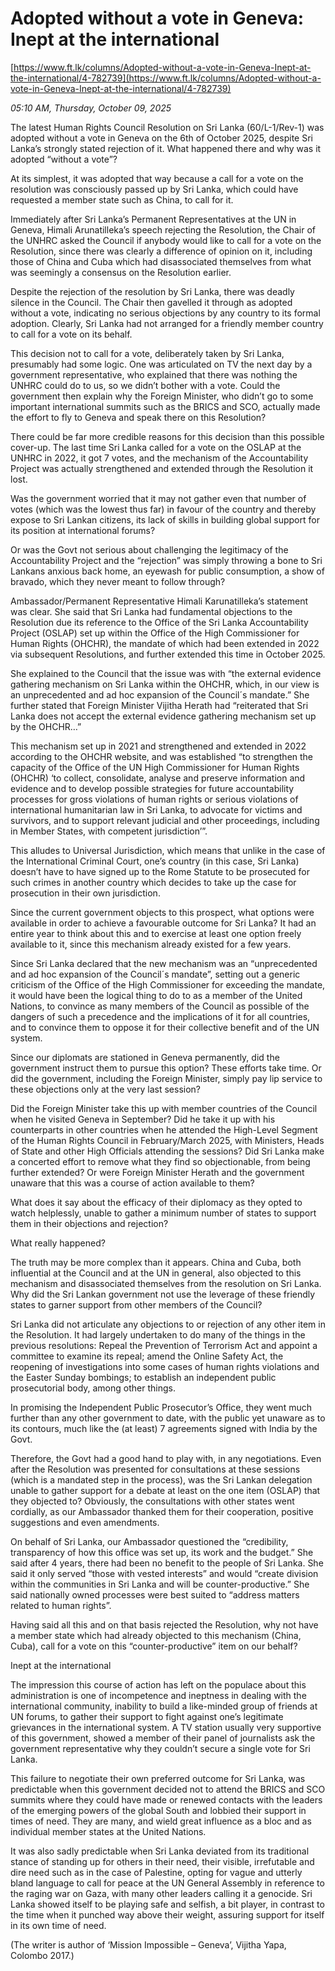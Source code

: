 # Adopted without a vote in Geneva: Inept at the international

[https://www.ft.lk/columns/Adopted-without-a-vote-in-Geneva-Inept-at-the-international/4-782739](https://www.ft.lk/columns/Adopted-without-a-vote-in-Geneva-Inept-at-the-international/4-782739)

*05:10 AM, Thursday, October 09, 2025*

The latest Human Rights Council Resolution on Sri Lanka (60/L-1/Rev-1) was adopted without a vote in Geneva on the 6th of October 2025, despite Sri Lanka’s strongly stated rejection of it. What happened there and why was it adopted “without a vote”?

At its simplest, it was adopted that way because a call for a vote on the resolution was consciously passed up by Sri Lanka, which could have requested a member state such as China, to call for it.

Immediately after Sri Lanka’s Permanent Representatives at the UN in Geneva, Himali Arunatilleka’s speech rejecting the Resolution, the Chair of the UNHRC asked the Council if anybody would like to call for a vote on the Resolution, since there was clearly a difference of opinion on it, including those of China and Cuba which had disassociated themselves from what was seemingly a consensus on the Resolution earlier.

Despite the rejection of the resolution by Sri Lanka, there was deadly silence in the Council. The Chair then gavelled it through as adopted without a vote, indicating no serious objections by any country to its formal adoption. Clearly, Sri Lanka had not arranged for a friendly member country to call for a vote on its behalf.

This decision not to call for a vote, deliberately taken by Sri Lanka, presumably had some logic. One was articulated on TV the next day by a government representative, who explained that there was nothing the UNHRC could do to us, so we didn’t bother with a vote. Could the government then explain why the Foreign Minister, who didn’t go to some important international summits such as the BRICS and SCO, actually made the effort to fly to Geneva and speak there on this Resolution?

There could be far more credible reasons for this decision than this possible cover-up. The last time Sri Lanka called for a vote on the OSLAP at the UNHRC in 2022, it got 7 votes, and the mechanism of the Accountability Project was actually strengthened and extended through the Resolution it lost.

Was the government worried that it may not gather even that number of votes (which was the lowest thus far) in favour of the country and thereby expose to Sri Lankan citizens, its lack of skills in building global support for its position at international forums?

Or was the Govt not serious about challenging the legitimacy of the Accountability Project and the “rejection” was simply throwing a bone to Sri Lankans anxious back home, an eyewash for public consumption, a show of bravado, which they never meant to follow through?

Ambassador/Permanent Representative Himali Karunatilleka’s statement was clear. She said that Sri Lanka had fundamental objections to the Resolution due its reference to the Office of the Sri Lanka Accountability Project (OSLAP) set up within the Office of the High Commissioner for Human Rights (OHCHR), the mandate of which had been extended in 2022 via subsequent Resolutions, and further extended this time in October 2025.

She explained to the Council that the issue was with “the external evidence gathering mechanism on Sri Lanka within the OHCHR, which, in our view is an unprecedented and ad hoc expansion of the Council´s mandate.” She further stated that Foreign Minister Vijitha Herath had “reiterated that Sri Lanka does not accept the external evidence gathering mechanism set up by the OHCHR…”

This mechanism set up in 2021 and strengthened and extended in 2022 according to the OHCHR website, and was established “to strengthen the capacity of the Office of the UN High Commissioner for Human Rights (OHCHR) ‘to collect, consolidate, analyse and preserve information and evidence and to develop possible strategies for future accountability processes for gross violations of human rights or serious violations of international humanitarian law in Sri Lanka, to advocate for victims and survivors, and to support relevant judicial and other proceedings, including in Member States, with competent jurisdiction’”.

This alludes to Universal Jurisdiction, which means that unlike in the case of the International Criminal Court, one’s country (in this case, Sri Lanka) doesn’t have to have signed up to the Rome Statute to be prosecuted for such crimes in another country which decides to take up the case for prosecution in their own jurisdiction.

Since the current government objects to this prospect, what options were available in order to achieve a favourable outcome for Sri Lanka? It had an entire year to think about this and to exercise at least one option freely available to it, since this mechanism already existed for a few years.

Since Sri Lanka declared that the new mechanism was an “unprecedented and ad hoc expansion of the Council´s mandate”, setting out a generic criticism of the Office of the High Commissioner for exceeding the mandate, it would have been the logical thing to do to as a member of the United Nations, to convince as many members of the Council as possible of the dangers of such a precedence and the implications of it for all countries, and to convince them to oppose it for their collective benefit and of the UN system.

Since our diplomats are stationed in Geneva permanently, did the government instruct them to pursue this option? These efforts take time. Or did the government, including the Foreign Minister, simply pay lip service to these objections only at the very last session?

Did the Foreign Minister take this up with member countries of the Council when he visited Geneva in September? Did he take it up with his counterparts in other countries when he attended the High-Level Segment of the Human Rights Council in February/March 2025, with Ministers, Heads of State and other High Officials attending the sessions? Did Sri Lanka make a concerted effort to remove what they find so objectionable, from being further extended? Or were Foreign Minister Herath and the government unaware that this was a course of action available to them?

What does it say about the efficacy of their diplomacy as they opted to watch helplessly, unable to gather a minimum number of states to support them in their objections and rejection?

What really happened?

The truth may be more complex than it appears. China and Cuba, both influential at the Council and at the UN in general, also objected to this mechanism and disassociated themselves from the resolution on Sri Lanka. Why did the Sri Lankan government not use the leverage of these friendly states to garner support from other members of the Council?

Sri Lanka did not articulate any objections to or rejection of any other item in the Resolution. It had largely undertaken to do many of the things in the previous resolutions: Repeal the Prevention of Terrorism Act and appoint a committee to examine its repeal; amend the Online Safety Act, the reopening of investigations into some cases of human rights violations and the Easter Sunday bombings; to establish an independent public prosecutorial body, among other things.

In promising the Independent Public Prosecutor’s Office, they went much further than any other government to date, with the public yet unaware as to its contours, much like the (at least) 7 agreements signed with India by the Govt.

Therefore, the Govt had a good hand to play with, in any negotiations. Even after the Resolution was presented for consultations at these sessions (which is a mandated step in the process), was the Sri Lankan delegation unable to gather support for a debate at least on the one item (OSLAP) that they objected to? Obviously, the consultations with other states went cordially, as our Ambassador thanked them for their cooperation, positive suggestions and even amendments.

On behalf of Sri Lanka, our Ambassador questioned the “credibility, transparency of how this office was set up, its work and the budget.” She said after 4 years, there had been no benefit to the people of Sri Lanka. She said it only served “those with vested interests” and would “create division within the communities in Sri Lanka and will be counter-productive.” She said nationally owned processes were best suited to “address matters related to human rights”.

Having said all this and on that basis rejected the Resolution, why not have a member state which had already objected to this mechanism (China, Cuba), call for a vote on this “counter-productive” item on our behalf?

Inept at the international

The impression this course of action has left on the populace about this administration is one of incompetence and ineptness in dealing with the international community, inability to build a like-minded group of friends at UN forums, to gather their support to fight against one’s legitimate grievances in the international system. A TV station usually very supportive of this government, showed a member of their panel of journalists ask the government representative why they couldn’t secure a single vote for Sri Lanka.

This failure to negotiate their own preferred outcome for Sri Lanka, was predictable when this government decided not to attend the BRICS and SCO summits where they could have made or renewed contacts with the leaders of the emerging powers of the global South and lobbied their support in times of need. They are many, and wield great influence as a bloc and as individual member states at the United Nations.

It was also sadly predictable when Sri Lanka deviated from its traditional stance of standing up for others in their need, their visible, irrefutable and dire need such as in the case of Palestine, opting for vague and utterly bland language to call for peace at the UN General Assembly in reference to the raging war on Gaza, with many other leaders calling it a genocide. Sri Lanka showed itself to be playing safe and selfish, a bit player, in contrast to the time when it punched way above their weight, assuring support for itself in its own time of need.

(The writer is author of ‘Mission Impossible – Geneva’, Vijitha Yapa, Colombo 2017.)

